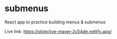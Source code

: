 # submenus
React app to practice building menus &amp; submenus

Live link: https://objective-mayer-2c54de.netlify.app/
